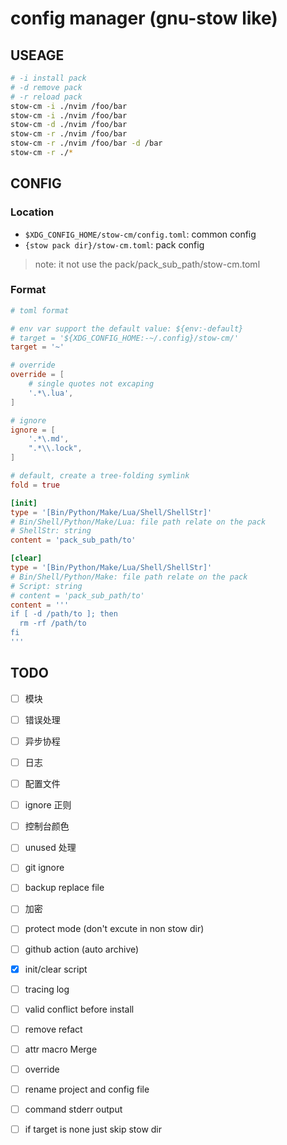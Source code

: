 # config manager (gnu-stow like)

## USEAGE

```sh
# -i install pack
# -d remove pack
# -r reload pack
stow-cm -i ./nvim /foo/bar
stow-cm -i ./nvim /foo/bar
stow-cm -d ./nvim /foo/bar
stow-cm -r ./nvim /foo/bar
stow-cm -r ./nvim /foo/bar -d /bar
stow-cm -r ./*
```

## CONFIG

### Location

- `$XDG_CONFIG_HOME/stow-cm/config.toml`: common config
- `{stow pack dir}/stow-cm.toml`: pack config

> note: it not use the pack/pack_sub_path/stow-cm.toml

### Format

```toml
# toml format

# env var support the default value: ${env:-default}
# target = '${XDG_CONFIG_HOME:-~/.config}/stow-cm/'
target = '~'

# override
override = [
    # single quotes not excaping
    '.*\.lua',
]

# ignore
ignore = [
    '.*\.md',
    ".*\\.lock",
]

# default, create a tree-folding symlink
fold = true

[init]
type = '[Bin/Python/Make/Lua/Shell/ShellStr]'
# Bin/Shell/Python/Make/Lua: file path relate on the pack
# ShellStr: string
content = 'pack_sub_path/to'

[clear]
type = '[Bin/Python/Make/Lua/Shell/ShellStr]'
# Bin/Shell/Python/Make: file path relate on the pack
# Script: string
# content = 'pack_sub_path/to'
content = '''
if [ -d /path/to ]; then
  rm -rf /path/to
fi
'''
```

## TODO

- [ ] 模块
- [ ] 错误处理
- [ ] 异步协程
- [ ] 日志
- [ ] 配置文件
- [ ] ignore 正则
- [ ] 控制台颜色
- [ ] unused 处理
- [ ] git ignore
- [ ] backup replace file
- [ ] 加密
- [ ] protect mode (don't excute in non stow dir)
- [ ] github action (auto archive)

- [x] init/clear script
- [ ] tracing log

- [ ] valid conflict before install
- [ ] remove refact

- [ ] attr macro Merge
- [ ] override

- [ ] rename project and config file
- [ ] command stderr output

- [ ] if target is none just skip stow dir
